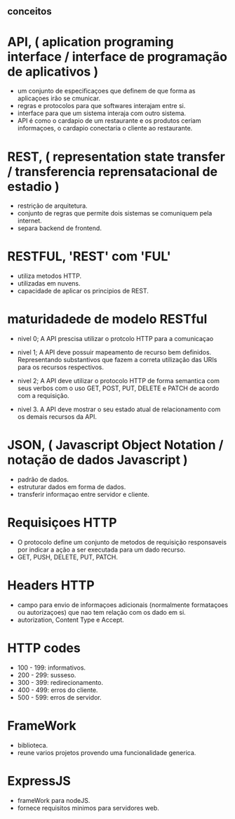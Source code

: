 ## conceitos

# API, ( aplication programing interface / interface de programação de aplicativos )
- um conjunto de especificaçoes que definem de que forma as aplicaçoes
irão se cmunicar.
- regras e protocolos para que softwares  interajam entre si.
- interface para que um sistema interaja com outro sistema.
- API é como o cardapio de um restaurante e os produtos ceriam informaçoes,
o cardapio conectaria o cliente ao restaurante.

# REST, ( representation state transfer / transferencia reprensatacional de estadio )
- restrição de arquitetura.
- conjunto de regras que permite dois sistemas se comuniquem pela internet.
- separa backend de frontend.

# RESTFUL, 'REST' com 'FUL'
- utiliza metodos HTTP.
- utilizadas em nuvens.
- capacidade de aplicar os principios de REST.

# maturidadede de modelo RESTful
   - nivel 0;
       A API prescisa utilizar o protcolo HTTP para a comunicaçao

   - nivel 1;
       A API deve possuir mapeamento de recurso bem definidos.
       Representando substantivos que fazem a correta  utilização
       das URIs para  os recursos respectivos.

   - nivel 2;
       A API deve utilizar o protocolo HTTP de forma semantica 
       com seus verbos com o uso GET, POST, PUT, DELETE e PATCH de acordo
       com a requisição.

   - nivel 3.
       A API deve mostrar o seu estado atual de relacionamento 
       com os demais recursos da API.

# JSON, ( Javascript Object Notation / notação de dados Javascript )
- padrão de dados.
- estruturar dados em forma de dados.
- transferir informaçao entre servidor e cliente.

# Requisiçoes HTTP
- O protocolo define um conjunto de metodos de
requisição responsaveis por indicar a ação a 
ser executada para um dado recurso.
- GET, PUSH, DELETE, PUT, PATCH.

# Headers HTTP
-  campo para envio de informaçoes adicionais 
(normalmente formataçoes ou autorizaçoes) que
nao tem relação com os dado em si.
- autorization, Content Type e Accept.

# HTTP codes
- 100 - 199: informativos.
- 200 - 299: susseso.
- 300 - 399: redirecionamento.
- 400 - 499: erros do cliente.
- 500 - 599: erros de servidor.

# FrameWork
- biblioteca.
- reune varios projetos provendo uma funcionalidade generica.

# ExpressJS
- frameWork para nodeJS.
- fornece requisitos minimos para servidores web.